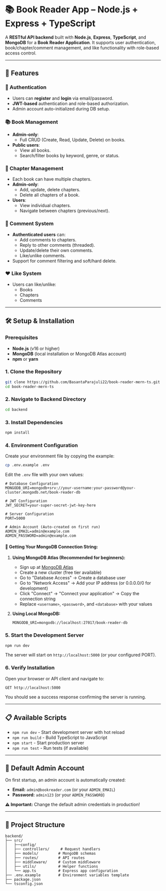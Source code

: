 # 📚 Book Reader App – Node.js + Express + TypeScript

A **RESTful API backend** built with **Node.js**, **Express**, **TypeScript**, and **MongoDB** for a **Book Reader Application**. It supports user authentication, book/chapter/comment management, and like functionality with role-based access control.

---

## 🚀 Features

### 🔐 Authentication
- Users can **register** and **login** via email/password.
- **JWT-based** authentication and role-based authorization.
- Admin account auto-initialized during DB setup.

### 📚 Book Management
- **Admin-only**:
  - Full CRUD (Create, Read, Update, Delete) on books.
- **Public users**:
  - View all books.
  - Search/filter books by keyword, genre, or status.

### 📖 Chapter Management
- Each book can have multiple chapters.
- **Admin-only**:
  - Add, update, delete chapters.
  - Delete all chapters of a book.
- **Users**:
  - View individual chapters.
  - Navigate between chapters (previous/next).

### 💬 Comment System
- **Authenticated users** can:
  - Add comments to chapters.
  - Reply to other comments (threaded).
  - Update/delete their own comments.
  - Like/unlike comments.
- Support for comment filtering and soft/hard delete.

### ❤️ Like System
- Users can like/unlike:
  - Books
  - Chapters
  - Comments

---

## 🛠️ Setup & Installation

### Prerequisites
- **Node.js** (v16 or higher)
- **MongoDB** (local installation or MongoDB Atlas account)
- **npm** or **yarn**

### 1. Clone the Repository
```bash
git clone https://github.com/BasantaParajuli22/book-reader-mern-ts.git
cd book-reader-mern-ts
```

### 2. Navigate to Backend Directory
```bash
cd backend
```

### 3. Install Dependencies
```bash
npm install
```

### 4. Environment Configuration
Create your environment file by copying the example:
```bash
cp .env.example .env
```

Edit the `.env` file with your own values:
```env
# Database Configuration
MONGODB_URI=mongodb+srv://your-username:your-password@your-cluster.mongodb.net/book-reader-db

# JWT Configuration
JWT_SECRET=your-super-secret-jwt-key-here

# Server Configuration
PORT=5000

# Admin Account (Auto-created on first run)
ADMIN_EMAIL=admin@example.com
ADMIN_PASSWORD=admin@example.com

```

#### 🔧 Getting Your MongoDB Connection String:
1. **Using MongoDB Atlas (Recommended for beginners):**
   - Sign up at [MongoDB Atlas](https://cloud.mongodb.com)
   - Create a new cluster (free tier available)
   - Go to "Database Access" → Create a database user
   - Go to "Network Access" → Add your IP address (or 0.0.0.0/0 for development)
   - Click "Connect" → "Connect your application" → Copy the connection string
   - Replace `<username>`, `<password>`, and `<database>` with your values

2. **Using Local MongoDB:**
   ```env
   MONGODB_URI=mongodb://localhost:27017/book-reader-db
   ```

### 5. Start the Development Server
```bash
npm run dev
```

The server will start on `http://localhost:5000` (or your configured PORT).

### 6. Verify Installation
Open your browser or API client and navigate to:
```
GET http://localhost:5000
```
You should see a success response confirming the server is running.

---

## 📋 Available Scripts

- `npm run dev` - Start development server with hot reload
- `npm run build` - Build TypeScript to JavaScript
- `npm start` - Start production server
- `npm run test` - Run tests (if available)

---

## 🔑 Default Admin Account

On first startup, an admin account is automatically created:
- **Email:** `admin@bookreader.com` (or your `ADMIN_EMAIL`)
- **Password:** `admin123` (or your `ADMIN_PASSWORD`)

**⚠️ Important:** Change the default admin credentials in production!

---

## 📁 Project Structure

```
backend/
├── src/
│   ├──config/
│   ├── controllers/     # Request handlers
│   ├── models/         # MongoDB schemas
│   ├── routes/         # API routes
│   ├── middleware/     # Custom middleware
│   ├── utils/          # Helper functions
│   └── app.ts          # Express app configuration
├── .env.example        # Environment variables template
├── package.json
└── tsconfig.json
```
